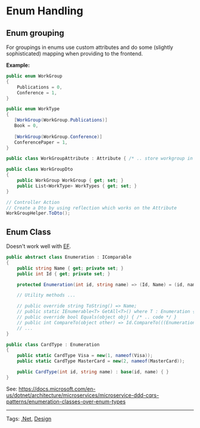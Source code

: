 # Enum Handling
## Enum grouping

For groupings in enums use custom attributes and do some (slightly sophisticated) mapping when providing to the frontend.

**Example:**
```cs
public enum WorkGroup
{
    Publications = 0,
    Conference = 1,
}

public enum WorkType
{
   [WorkGroup(WorkGroup.Publications)]
   Book = 0,  
   
   [WorkGroup(WorkGroup.Conference)]
   ConferencePaper = 1,
}

public class WorkGroupAttribute : Attribute { /* .. store workgroup in property */ }

public class WorkGroupDto
{
	public WorkGroup WorkGroup { get; set; }
	public List<WorkType> WorkTypes { get; set; }
}

// Controller Action
// Create a Dto by using reflection which works on the Attribute
WorkGroupHelper.ToDto();

```

 ## Enum Class

 Doesn't work well with [EF](entityFramework.md).

```cs
public abstract class Enumeration : IComparable
{
    public string Name { get; private set; }
    public int Id { get; private set; }

    protected Enumeration(int id, string name) => (Id, Name) = (id, name);

    // Utility methods ...

    // public override string ToString() => Name;
    // public static IEnumerable<T> GetAll<T>() where T : Enumeration { /* .. code */ }
    // public override bool Equals(object obj) { /* .. code */ }
    // public int CompareTo(object other) => Id.CompareTo(((Enumeration)other).Id);
	// ...
} 

public class CardType : Enumeration
{
    public static CardType Visa = new(1, nameof(Visa));
    public static CardType MasterCard = new(2, nameof(MasterCard));

    public CardType(int id, string name) : base(id, name) { }
}
```
See: https://docs.microsoft.com/en-us/dotnet/architecture/microservices/microservice-ddd-cqrs-patterns/enumeration-classes-over-enum-types


---

Tags: [.Net](dotNet.md), [Design](design.md)
